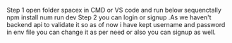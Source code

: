 Step 1 
open folder spacex in CMD or VS code and run below sequenctally 
npm install 
num run dev
Step 2
you can login or signup .As we haven't backend api to validate it so as of now i have kept username and password in env file you can change it as per need or also you can signup as well.




